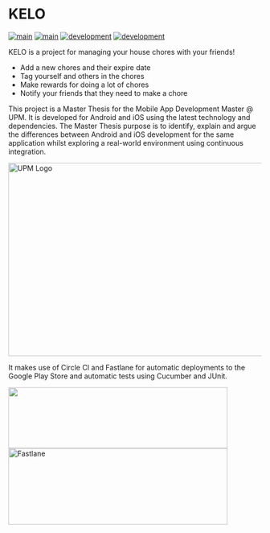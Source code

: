 # KELO 
[![main](https://img.shields.io/circleci/build/github/gabrielglbh/tfm-android/main?label=main)](https://app.circleci.com/pipelines/github/gabrielglbh/tfm-android) [![main](https://codecov.io/gh/gabrielglbh/tfm-android/branch/main/graph/badge.svg?token=J29KTCIZVY)](https://codecov.io/gh/gabrielglbh/tfm-android) 
[![development](https://img.shields.io/circleci/build/github/gabrielglbh/tfm-android/development?label=development)](https://app.circleci.com/pipelines/github/gabrielglbh/tfm-android) [![development](https://codecov.io/gh/gabrielglbh/tfm-android/branch/development/graph/badge.svg?token=J29KTCIZVY)](https://codecov.io/gh/gabrielglbh/tfm-android)

KELO is a project for managing your house chores with your friends!

- Add a new chores and their expire date
- Tag yourself and others in the chores
- Make rewards for doing a lot of chores
- Notify your friends that they need to make a chore

This project is a Master Thesis for the Mobile App Development Master @ UPM. It is developed for Android and iOS using the latest technology and dependencies. The Master Thesis purpose is to identify, explain and argue the differences between Android and iOS development for the same application whilst exploring a real-world environment using continuous integration. 

<img src="https://www.upm.es/sfs/Rectorado/Gabinete%20del%20Rector/Logos/UPM/CEI/LOGOTIPO%20leyenda%20color%20JPG%20p.png" alt="UPM Logo" width="827" height="384">

It makes use of Circle CI and Fastlane for automatic deployments to the Google Play Store and automatic tests using Cucumber and JUnit.

<img src="https://user-images.githubusercontent.com/194400/41597205-a57442ea-73c4-11e8-9591-61f5c83c7e66.png" width="436" height="121">

<img src="https://miro.medium.com/max/871/1*UchIRfbd6orknkV4FZAwTw.png" alt="Fastlane" width="436" height="152">
